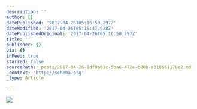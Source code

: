 ```yaml
---
description: ''
author: []
datePublished: '2017-04-26T05:16:50.297Z'
dateModified: '2017-04-26T05:15:47.928Z'
datePublishedOriginal: '2017-04-26T05:16:50.297Z'
title: ''
publisher: {}
via: {}
inFeed: true
starred: false
sourcePath: _posts/2017-04-26-1df9a01c-5ba6-472e-b88b-a318661178e2.md
_context: 'http://schema.org'
_type: Article

---
```

![](https://the-grid-user-content.s3-us-west-2.amazonaws.com/6d6d1474-ea78-453d-9338-b07da43e04c5.jpg)